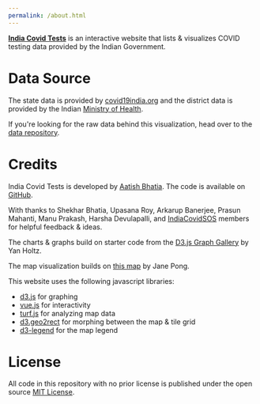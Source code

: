 ```yaml
---
permalink: /about.html
---
```


**[India Covid Tests](https://aatishb.com/indiacovidtests/)** is an interactive website that lists & visualizes COVID testing data provided by the Indian Government.

# Data Source
The state data is provided by [covid19india.org](https://api.covid19india.org/) and the district data is provided by the Indian [Ministry of Health](https://www.mohfw.gov.in/).

If you're looking for the raw data behind this visualization, head over to the [data repository](https://github.com/aatishb/indiatestpositivitydata).

# Credits
India Covid Tests is developed by [Aatish Bhatia](https://aatishb.com/). The code is available on [GitHub](https://github.com/aatishb/indiacovidtests).

With thanks to Shekhar Bhatia, Upasana Roy, Arkarup Banerjee, Prasun Mahanti, Manu Prakash, Harsha Devulapalli, and [IndiaCovidSOS](https://www.indiacovidsos.org/) members for helpful feedback & ideas.

The charts & graphs build on starter code from the [D3.js Graph Gallery](https://www.d3-graph-gallery.com/index.html) by Yan Holtz.

The map visualization builds on [this map](https://bl.ocks.org/officeofjane/d33d6ef783993b60b15a3fe0f8da1481) by Jane Pong.

This website uses the following javascript libraries:

- [d3.js](https://d3js.org/) for graphing
- [vue.js](https://vuejs.org/) for interactivity
- [turf.js](https://turfjs.org/) for analyzing map data
- [d3.geo2rect](https://github.com/sebastian-meier/d3.geo2rect) for morphing between the map & tile grid
- [d3-legend](https://d3-legend.susielu.com/) for the map legend

# License

All code in this repository with no prior license is published under the open source [MIT License](https://github.com/aatishb/indiacovidtests/blob/main/LICENSE).
